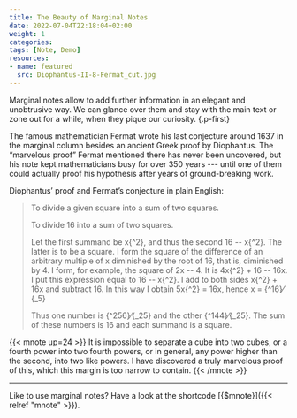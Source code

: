 ```yaml
---
title: The Beauty of Marginal Notes
date: 2022-07-04T22:18:04+02:00
weight: 1
categories:
tags: [Note, Demo]
resources:
- name: featured
  src: Diophantus-II-8-Fermat_cut.jpg
---
```


Marginal notes allow to add further information in an elegant and unobtrusive way. We can glance over them and stay with the main text or zone out for a while, when they pique our curiosity.
{.p-first} <!--more-->

The famous mathematician Fermat wrote his last conjecture around 1637 in the marginal column besides an ancient Greek proof by Diophantus. The “marvelous proof” Fermat mentioned there has never been uncovered, but his note kept mathematicians busy for over 350 years --- until one of them could actually proof his hypothesis after years of ground-breaking work.

Diophantus’ proof and Fermat’s conjecture in plain English:  

> To divide a given square into a sum of two squares.
>
> To divide 16 into a sum of two squares.
>
> Let the first summand be x{^2}, and thus the second 16 -- x{^2}. The latter is to be a square. I form the square of the difference of an arbitrary multiple of x diminished by the root of 16, that is, diminished by 4. I form, for example, the square of 2x -- 4. It is 4x{^2} + 16 -- 16x. I put this expression equal to 16 -- x{^2}. I add to both sides x{^2} + 16x and subtract 16. In this way I obtain 5x{^2} = 16x, hence x = {^16}&frasl;{_5}
>
> Thus one number is {^256}&frasl;{_25} and the other {^144}&frasl;{_25}. The sum of these numbers is 16 and each summand is a square.

{{< mnote up=24 >}}
It is impossible to separate a cube into two cubes, or a fourth power into two fourth powers, or in general, any power higher than the second, into two like powers. I have discovered a truly marvelous proof of this, which this margin is too narrow to contain.
{{< /mnote >}}

---

Like to use marginal notes? Have a look at the shortcode [{$mnote}]({{< relref "mnote" >}}).
